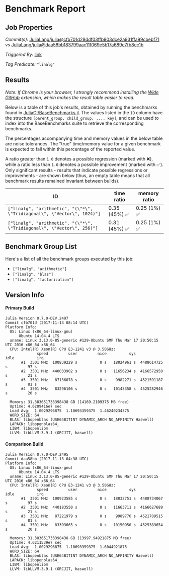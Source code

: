 # Benchmark Report

## Job Properties

*Commit(s):* [JuliaLang/julia@cfb701d28ddf03ffb903dce2a931ffa99cbebf71](https://github.com/JuliaLang/julia/commit/cfb701d28ddf03ffb903dce2a931ffa99cbebf71) vs [JuliaLang/julia@daa58bb183799aac11f069e5b17a689e7fb8ec1b](https://github.com/JuliaLang/julia/commit/daa58bb183799aac11f069e5b17a689e7fb8ec1b)

*Triggered By:* [link](https://github.com/JuliaLang/julia/pull/24578#issuecomment-343843349)

*Tag Predicate:* `"linalg"`

## Results

*Note: If Chrome is your browser, I strongly recommend installing the [Wide GitHub](https://chrome.google.com/webstore/detail/wide-github/kaalofacklcidaampbokdplbklpeldpj?hl=en)
extension, which makes the result table easier to read.*

Below is a table of this job's results, obtained by running the benchmarks found in
[JuliaCI/BaseBenchmarks.jl](https://github.com/JuliaCI/BaseBenchmarks.jl). The values
listed in the `ID` column have the structure `[parent_group, child_group, ..., key]`,
and can be used to index into the BaseBenchmarks suite to retrieve the corresponding
benchmarks.

The percentages accompanying time and memory values in the below table are noise tolerances. The "true"
time/memory value for a given benchmark is expected to fall within this percentage of the reported value.

A ratio greater than `1.0` denotes a possible regression (marked with :x:), while a ratio less
than `1.0` denotes a possible improvement (marked with :white_check_mark:). Only significant results - results
that indicate possible regressions or improvements - are shown below (thus, an empty table means that all
benchmark results remained invariant between builds).

| ID | time ratio | memory ratio |
|----|------------|--------------|
| `["linalg", "arithmetic", "(\"*\", \"Tridiagonal\", \"Vector\", 1024)"]` | 0.35 (45%) :white_check_mark: | 0.25 (1%) :white_check_mark: |
| `["linalg", "arithmetic", "(\"*\", \"Tridiagonal\", \"Vector\", 256)"]` | 0.31 (45%) :white_check_mark: | 0.25 (1%) :white_check_mark: |

## Benchmark Group List

Here's a list of all the benchmark groups executed by this job:

- `["linalg", "arithmetic"]`
- `["linalg", "blas"]`
- `["linalg", "factorization"]`

## Version Info

#### Primary Build

```
Julia Version 0.7.0-DEV.2497
Commit cfb701d (2017-11-13 08:14 UTC)
Platform Info:
  OS: Linux (x86_64-linux-gnu)
      Ubuntu 14.04.4 LTS
  uname: Linux 3.13.0-85-generic #129-Ubuntu SMP Thu Mar 17 20:50:15 UTC 2016 x86_64 x86_64
  CPU: Intel(R) Xeon(R) CPU E3-1241 v3 @ 3.50GHz: 
              speed         user         nice          sys         idle          irq
       #1  3501 MHz  100839229 s          0 s   18024961 s  4488614725 s         97 s
       #2  3501 MHz  440033902 s          0 s   11656234 s  4166572950 s         21 s
       #3  3501 MHz   87136078 s          0 s    9982271 s  4521591187 s         81 s
       #4  3501 MHz   83296106 s          0 s   10143358 s  4525282946 s         20 s
       
  Memory: 31.383651733398438 GB (14169.2109375 MB free)
  Uptime: 4.6209416e7 sec
  Load Avg:  1.0029296875  1.10693359375  1.46240234375
  WORD_SIZE: 64
  BLAS: libopenblas (USE64BITINT DYNAMIC_ARCH NO_AFFINITY Haswell)
  LAPACK: libopenblas64_
  LIBM: libopenlibm
  LLVM: libLLVM-3.9.1 (ORCJIT, haswell)

```

#### Comparison Build

```
Julia Version 0.7.0-DEV.2495
Commit daa58bb (2017-11-13 04:38 UTC)
Platform Info:
  OS: Linux (x86_64-linux-gnu)
      Ubuntu 14.04.4 LTS
  uname: Linux 3.13.0-85-generic #129-Ubuntu SMP Thu Mar 17 20:50:15 UTC 2016 x86_64 x86_64
  CPU: Intel(R) Xeon(R) CPU E3-1241 v3 @ 3.50GHz: 
              speed         user         nice          sys         idle          irq
       #1  3501 MHz  100923585 s          0 s   18032751 s  4488734067 s         97 s
       #2  3501 MHz  440183550 s          0 s   11663711 s  4166627689 s         21 s
       #3  3501 MHz   87221979 s          0 s    9989776 s  4521709515 s         81 s
       #4  3501 MHz   83393665 s          0 s   10150950 s  4525389654 s         20 s
       
  Memory: 31.383651733398438 GB (13997.94921875 MB free)
  Uptime: 4.6211539e7 sec
  Load Avg:  1.0029296875  1.10693359375  1.6044921875
  WORD_SIZE: 64
  BLAS: libopenblas (USE64BITINT DYNAMIC_ARCH NO_AFFINITY Haswell)
  LAPACK: libopenblas64_
  LIBM: libopenlibm
  LLVM: libLLVM-3.9.1 (ORCJIT, haswell)

```
